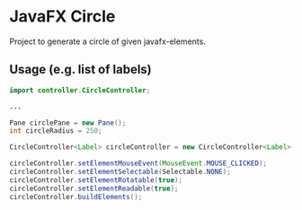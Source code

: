 # JavaFX Circle
Project to generate a circle of given javafx-elements.

## Usage (e.g. list of labels)
```java
import controller.CircleController;

...

Pane circlePane = new Pane();
int circleRadius = 250;

CircleController<Label> circleController = new CircleController<Label>(labelList, circlePane, circleRadius);

circleController.setElementMouseEvent(MouseEvent.MOUSE_CLICKED);
circleController.setElementSelectable(Selectable.NONE);
circleController.setElementRotatable(true);
circleController.setElementReadable(true);
circleController.buildElements();
```

